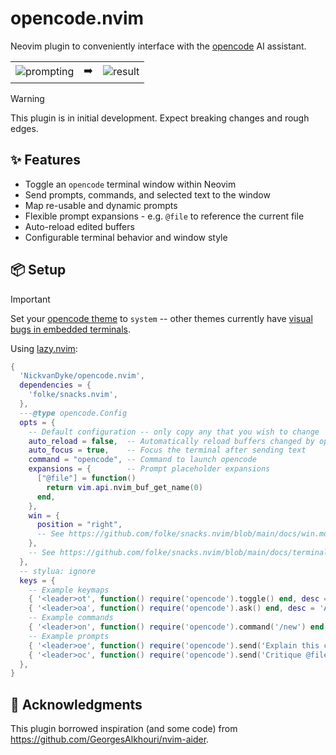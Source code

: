 # opencode.nvim

Neovim plugin to conveniently interface with the [opencode](https://github.com/sst/opencode) AI assistant.

<table>
  <tr>
    <td>
      <img alt="prompting" src="https://github.com/user-attachments/assets/ce1b97e4-225d-4813-b576-88858c5f554b" />
    </td>
    <td>
      ➡️
    </td>
    <td>
      <img alt="result" src="https://github.com/user-attachments/assets/7613551a-0b53-43c6-ad11-a49d9669b694" />
    </td>
  </tr>
</table>

> [!WARNING]  
> This plugin is in initial development. Expect breaking changes and rough edges. 

## ✨ Features

- Toggle an `opencode` terminal window within Neovim
- Send prompts, commands, and selected text to the window
- Map re-usable and dynamic prompts
- Flexible prompt expansions - e.g. `@file` to reference the current file
- Auto-reload edited buffers
- Configurable terminal behavior and window style

## 📦 Setup

> [!IMPORTANT]
> Set your [opencode theme](https://opencode.ai/docs/themes/) to `system` -- other themes currently have [visual bugs in embedded terminals](https://github.com/sst/opencode/issues/445).

Using [lazy.nvim](https://github.com/folke/lazy.nvim):

```lua
{
  'NickvanDyke/opencode.nvim',
  dependencies = {
    'folke/snacks.nvim',
  },
  ---@type opencode.Config
  opts = {
    -- Default configuration -- only copy any that you wish to change
    auto_reload = false,  -- Automatically reload buffers changed by opencode
    auto_focus = true,    -- Focus the terminal after sending text
    command = "opencode", -- Command to launch opencode
    expansions = {        -- Prompt placeholder expansions
      ["@file"] = function()
        return vim.api.nvim_buf_get_name(0)
      end,
    },
    win = {
      position = "right",
      -- See https://github.com/folke/snacks.nvim/blob/main/docs/win.md for more window options
    },
    -- See https://github.com/folke/snacks.nvim/blob/main/docs/terminal.md for more terminal options
  },
  -- stylua: ignore
  keys = {
    -- Example keymaps
    { '<leader>ot', function() require('opencode').toggle() end, desc = 'Toggle opencode', },
    { '<leader>oa', function() require('opencode').ask() end, desc = 'Ask opencode', mode = { 'n', 'v' }, },
    -- Example commands
    { '<leader>on', function() require('opencode').command('/new') end, desc = 'New opencode session', },
    -- Example prompts
    { '<leader>oe', function() require('opencode').send('Explain this code') end, desc = 'Explain selected code', mode = 'v', },
    { '<leader>oc', function() require('opencode').send('Critique @file for correctness and readability') end, desc = 'Critique current file', },
  },
}
```

## 🙏 Acknowledgments

This plugin borrowed inspiration (and some code) from https://github.com/GeorgesAlkhouri/nvim-aider.
